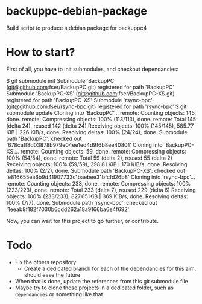 backuppc-debian-package
=======================

Build script to produce a debian package for backuppc4

How to start?
=============

First of all, you have to init submodules, and checkout dependancies:

$ git submodule init
Submodule 'BackupPC' (git@github.com:fser/BackupPC.git) registered for path 'BackupPC'
Submodule 'BackupPC-XS' (git@github.com:fser/BackupPC-XS.git) registered for path 'BackupPC-XS'
Submodule 'rsync-bpc' (git@github.com:fser/rsync-bpc.git) registered for path 'rsync-bpc'
$ git submodule update
Cloning into 'BackupPC'...
remote: Counting objects: 145, done.
remote: Compressing objects: 100% (113/113), done.
remote: Total 145 (delta 24), reused 142 (delta 24)
Receiving objects: 100% (145/145), 585.77 KiB | 226 KiB/s, done.
Resolving deltas: 100% (24/24), done.
Submodule path 'BackupPC': checked out '678caff8d03878b979e04ee1ed4d9f6b8ee40801'
Cloning into 'BackupPC-XS'...
remote: Counting objects: 59, done.
remote: Compressing objects: 100% (54/54), done.
remote: Total 59 (delta 2), reused 55 (delta 2)
Receiving objects: 100% (59/59), 298.81 KiB | 170 KiB/s, done.
Resolving deltas: 100% (2/2), done.
Submodule path 'BackupPC-XS': checked out 'e816655ea6b9d41907733c1baebee31bfcfd26b8'
Cloning into 'rsync-bpc'...
remote: Counting objects: 233, done.
remote: Compressing objects: 100% (223/223), done.
remote: Total 233 (delta 7), reused 229 (delta 6)
Receiving objects: 100% (233/233), 827.65 KiB | 369 KiB/s, done.
Resolving deltas: 100% (7/7), done.
Submodule path 'rsync-bpc': checked out '1eeab8f182f7030b6cdd262a18a9166ba6e4f692'

Now, you can wait for this project to go further, or contribute.

Todo
====

 * Fix the others repository
   * Create a dedicated branch for each of the dependancies for this aim, should ease the future
 * When that is done, update the references from this git submodule file
 * Maybe try to clone those projects in a dedicated folder, such as `dependancies` or something like that.
